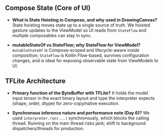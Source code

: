 ## Compose State (Core of UI)

- **What is State Hoisting in Compose, and why used in DrawingCanvas?**
  State hoisting moves state up to a single source of truth. We hoisted gesture updates to the ViewModel so UI reads from `StateFlow` and multiple composables can stay in sync.

- **mutableStateOf vs StateFlow; why StateFlow for ViewModel?**
  `mutableStateOf` is Compose-scoped and lifecycle-aware inside composition; `StateFlow` is Kotlin Flow-based, survives configuration changes, and is ideal for exposing observable state from ViewModels to UI.

## TFLite Architecture

- **Primary function of the ByteBuffer with TFLite?**
  It holds the model input tensor in the exact binary layout and type the interpreter expects (shape, order, dtype) for zero-copy/native execution.

- **Synchronous inference nature and performance note (Day 6)?**
  We used `interpreter.run(...)` synchronously, which blocks the calling thread. Running on the main thread risks jank; shift to background dispatchers/threads for production.
